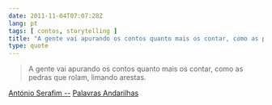 ```yaml
---
date: 2011-11-04T07:07:28Z
lang: pt
tags: [ contos, storytelling ]
title: "A gente vai apurando os contos quanto mais os contar, como as pedras"
type: quote
---
```


> A gente vai apurando os contos quanto mais os contar, como as pedras que rolam, limando arestas.

[António Serafim --](http://videos.sapo.mz/e0kZMH2q8d2NF80FzlGM)
[Palavras Andarilhas](http://videos.sapo.mz/e0kZMH2q8d2NF80FzlGM)

